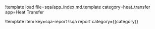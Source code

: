 !template load file=sqa/app_index.md.template category=heat_transfer app=Heat Transfer

!template item key=sqa-report
!sqa report category={{category}}
